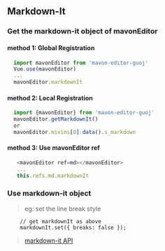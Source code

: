 ## Markdown-It

### Get the markdown-it object of mavonEditor

#### method 1:  Global Registration
```javascript
  import mavonEditor from 'mavon-editor-guoj'
  Vue.use(mavonEditor)
  ...
  mavonEditor.markdownIt
```

#### method 2: Local Registration
```javascript
  import {mavonEditor} from 'mavon-editor-guoj'
  mavonEditor.getMarkdownIt()
  or
  mavonEditor.mixins[0].data().s_markdown
```

#### method 3: Use mavonEditor ref
```javascript
   <mavonEditor ref=md></mavonEditor>
   ...
   this.refs.md.markdownIt
```

### Use markdown-it object

> eg: set the line break style

```
    // get markdownIt as above
    markdownIt.set({ breaks: false });
```

> [markdown-it API](https://github.com/markdown-it/markdown-it)